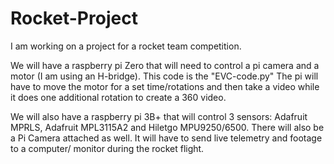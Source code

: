 # Rocket-Project
I am working on a project for a rocket team competition.

We will have a raspberry pi Zero that will need to control a 
pi camera and a motor (I am using an H-bridge).
This code is the "EVC-code.py"
The pi will have to move the motor for a set time/rotations 
and then take a video while it does one additional rotation to create a 360 video.

We will also have a raspberry pi 3B+ that will control 3 sensors: 
Adafruit MPRLS, Adafruit MPL3115A2 and Hiletgo MPU9250/6500.
There will also be a Pi Camera attached as well. It will have to send live
telemetry and footage to a computer/ monitor during the rocket flight.
